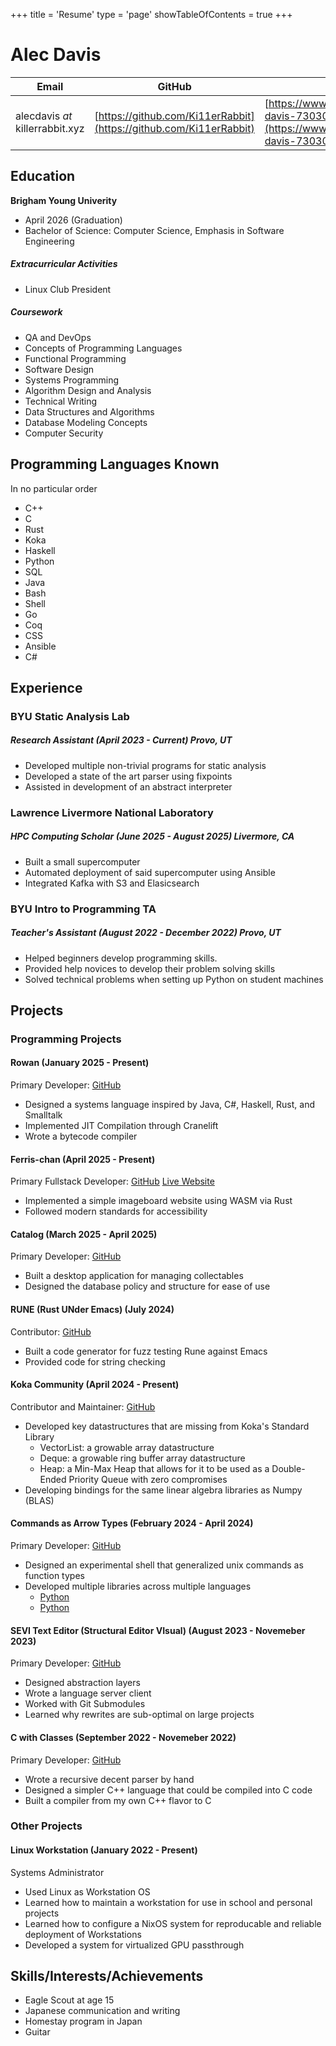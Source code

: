 +++
title = 'Resume'
type = 'page'
showTableOfContents = true
+++

# Alec Davis
|Email | GitHub|LinkedIn|
|------|-------|--------|
|alecdavis _at_ killerrabbit.xyz| [https://github.com/Ki11erRabbit](https://github.com/Ki11erRabbit)|[https://www.linkedin.com/in/alec-davis-73030b373/](https://www.linkedin.com/in/alec-davis-73030b373/)|

## Education
**Brigham Young Univerity**
* April 2026 (Graduation)
* Bachelor of Science: Computer Science, Emphasis in Software Engineering
##### Extracurricular Activities
* Linux Club President
##### Coursework
* QA and DevOps
* Concepts of Programming Languages
* Functional Programming
* Software Design
* Systems Programming
* Algorithm Design and Analysis
* Technical Writing
* Data Structures and Algorithms
* Database Modeling Concepts
* Computer Security

## Programming Languages Known
In no particular order
* C++
* C
* Rust
* Koka
* Haskell
* Python
* SQL
* Java
* Bash
* Shell
* Go
* Coq
* CSS
* Ansible
* C#

## Experience

### BYU Static Analysis Lab
##### Research Assistant (April 2023 - Current) Provo, UT
* Developed multiple non-trivial programs for static analysis
* Developed a state of the art parser using fixpoints
* Assisted in development of an abstract interpreter

### Lawrence Livermore National Laboratory
##### HPC Computing Scholar (June 2025 - August 2025) Livermore, CA
* Built a small supercomputer
* Automated deployment of said supercomputer using Ansible
* Integrated Kafka with S3 and Elasicsearch

### BYU Intro to Programming TA
##### Teacher's Assistant (August 2022 - December 2022) Provo, UT
* Helped beginners develop programming skills.
* Provided help novices to develop their problem solving skills
* Solved technical problems when setting up Python on student machines

## Projects

### Programming Projects
#### Rowan (January 2025 - Present)
Primary Developer: [GitHub](https://github.com/Ki11erRabbit/rowan)
* Designed a systems language inspired by Java, C#, Haskell, Rust, and Smalltalk
* Implemented JIT Compilation through Cranelift
* Wrote a bytecode compiler

#### Ferris-chan (April 2025 - Present)
Primary Fullstack Developer: [GitHub](https://github.com/Ki11erRabbit/ferris-chan) [Live Website](https://ferrischan.killerrabbit.xyz/)
* Implemented a simple imageboard website using WASM via Rust
* Followed modern standards for accessibility

#### Catalog (March 2025 - April 2025)
Primary Developer: [GitHub](https://github.com/Ki11erRabbit/catalog)
* Built a desktop application for managing collectables
* Designed the database policy and structure for ease of use

#### RUNE (Rust UNder Emacs) (July 2024)
Contributor: [GitHub](https://github.com/CeleritasCelery/rune)
* Built a code generator for fuzz testing Rune against Emacs
* Provided code for string checking

#### Koka Community (April 2024 - Present)
Contributor and Maintainer: [GitHub](https://github.com/koka-community)
* Developed key datastructures that are missing from Koka's Standard Library
  * VectorList: a growable array datastructure
  * Deque: a growable ring buffer array datastructure
  * Heap: a Min-Max Heap that allows for it to be used as a Double-Ended Priority Queue with zero compromises
* Developing bindings for the same linear algebra libraries as Numpy (BLAS)

#### Commands as Arrow Types (February 2024 - April 2024)
Primary Developer: [GitHub](https://github.com/Ki11erRabbit/CAAT-Shell)
* Designed an experimental shell that generalized unix commands as function types
* Developed multiple libraries across multiple languages
  * [Python](https://github.com/Ki11erRabbit/caat_python)
  * [Python](https://github.com/Ki11erRabbit/caat_rust)

#### SEVI Text Editor (Structural Editor VIsual) (August 2023 - Novemeber 2023)
Primary Developer: [GitHub](https://github.com/Ki11erRabbit/sevi)
* Designed abstraction layers
* Wrote a language server client
* Worked with Git Submodules
* Learned why rewrites are sub-optimal on large projects

#### C with Classes (September 2022 - Novemeber 2022)
Primary Developer: [GitHub](https://github.com/Ki11erRabbit/C-With-Classes)
* Wrote a recursive decent parser by hand
* Designed a simpler C++ language that could be compiled into C code
* Built a compiler from my own C++ flavor to C

### Other Projects
#### Linux Workstation (January 2022 - Present)
Systems Administrator
* Used Linux as Workstation OS
* Learned how to maintain a workstation for use in school and personal projects
* Learned how to configure a NixOS system for reproducable and reliable deployment of Workstations
* Developed a system for virtualized GPU passthrough

## Skills/Interests/Achievements
* Eagle Scout at age 15
* Japanese communication and writing
* Homestay program in Japan
* Guitar

